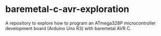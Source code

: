 # baremetal-c-avr-exploration

A repository to explore how to program an ATmega328P microcontroller development board (Arduino Uno R3) with baremetal AVR C.
